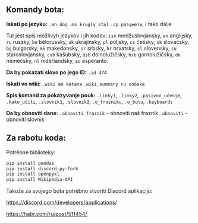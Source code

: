 ## Komandy bota:

**Iskati po jezyku:**
`.en dog` 
`.ms krugly stol` 
`.ср разумети`, i tako dalje

Tut jest spis možlivyh jezykov i jih kodov:
`isv` medžuslovjansky, `en` anglijsky, `ru` russky, `be` bělorussky, `uk` ukrajinsky, `pl` poljsky, `cs` češsky, `sk` slovačsky, `bg` bulgarsky, `mk` makedonsky, `sr` srbsky, `hr` hrvatsky, `sl` slovensky, `cu` staroslovjansky, `csb` kašubsky, `dsb` dolnolužičsky, `hsb` gornolužičsky, `de` němečsky, `nl` niderlandsky, `eo` esperanto.

**Da by pokazati slovo po jego ID:**
`.id 474`

**Iskati vo wiki:**
`.wiki en katana`
`.wiki_summary ru собака`

**Spis komand za pokazyvanje pouk:**
`.linky1`, `.linky2`, `.pasivno_učenje`, `.kako_učiti`, `.slovnik1`, `.slovnik2`, `.o_frazniku`, `.o_botu`, `.keyboards`

**Da by obnoviti dane:**
`.obnoviti fraznik` - obnoviti naš fraznik
`.obnoviti` - obnoviti slovnik


## Za rabotu koda:

Potrěbne biblioteky:

```bash
pip install pandas 
pip install discord.py-fork
pip install openpyxl 
pip install Wikipedia-API
```

Takože za svojego bota potrěbno stvoriti Discord aplikaciju:

https://discord.com/developers/applications/

https://habr.com/ru/post/511454/
